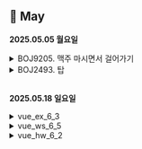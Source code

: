 ## 📅 May

**2025.05.05 월요일**

<details>
<summary>BOJ9205. 맥주 마시면서 걸어가기</summary>

[문제](https://www.acmicpc.net/problem/9205)  
[코드](../APS/groupstudy/algorithm_study/BOJ9205_맥주마시면서걸어가기.java)

> - 아이디어
>   - 1000m 이내면 연결되어있다고 가정한다
>   - bfs 큐 돌리면서 1000m 이내인 곳들을 방문하고
>   - 도착지에 방문하면 happy 출력하고 끝낸다
> - 느낀점
>   - 알고리즘 문제 너무 오랜만에 풀어서 바보 됐다ㅠ 분명 내가 풀 수 있었을 문제인 걸 알았는데 손이 안 나가서 입력 받는 것부터 더듬거렸다.
>   - 알고리즘 놓지 말고 틈틈이 풀어야지...

</details>

<details>
<summary>BOJ2493. 탑</summary>

[문제](https://www.acmicpc.net/problem/2493)  
[코드](../APS/groupstudy/algorithm_study/BOJ2493_탑.java)

> - 아이디어
>   - 나보다 앞에 있는 나보다 작은 애는 필요 없음
>   - 나보다 작은 애들은 다 빼고 나보다 큰 애 만나면 걔를 저장해주고 나도 스택 넣어주기
>   - res에 인덱스를 담아줘야 하므로 애초에 인덱스로 stack에 넣어주고 배열에서 조회해서 비교해주기 (인덱스 조회는 어차피 O(1))
> - 느낀점
>   - 로직을 다 알고 구현하기는 이렇게나 간단한데 이걸 떠올리는 게 어렵다
>   - 아직 문제 푸는 머리가 딱딱하게 굳어있음. 얼마나 해야 다시 머리가 좀 돌아가려나...
> - 메모
>   - System.out.print 로 res 배열 쭉 프린트 해주는 거랑, StringBuilder 쓰는 거랑 속도 차이 3배 넘게 남

</details>

<br>

**2025.05.18 일요일**

<details>
<summary>vue_ex_6_3</summary>

> ### 중첩 라우팅
>
> - children 배열 안에 route 정의할 때 path 맨 앞에 '/' 달면 절대경로로 잡혀서 부모 경로 안 따라감
> - url 바뀔 때마다 post 갱신하려면 postId랑 post 다 ref로 감싸줘야 하고, url에 id로 들어오는 값 watch로 지켜보다가 바뀔 때마다 postId.value랑 post.value 갱신해줘야 함
> - watch 구문 쓰는 법
>
> ```
> watch (
> () => 지켜볼 값,
> (새로운 값, 기존 값) => { 실행할 함수 }
> )
> ```

</details>

<details>
<summary>vue_ws_6_5</summary>

> ### 네비게이션 가드
>
> - import {onBeforeRouteLeave} from 'vue-router'
> - onBeforeRouteLeave((to, from, next) => { 실행할 로직 })

</details>

<details>
<summary>vue_hw_6_2</summary>

> - Vue에서 import할 때 컴포넌트 이름을 소문자로 설정하면 html 태그로 착각해서 컴포넌트 안 뜸
>   <main /> 안 되고 <Main />으로 불러와야 함

</details>
